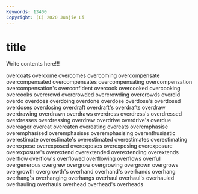 ```yaml
---
Keywords: 13400
Copyright: (C) 2020 Junjie Li
---
```


# title

Write contents here!!!

overcoats 
overcome 
overcomes 
overcoming 
overcompensate 
overcompensated 
overcompensates 
overcompensating 
overcompensation
overcompensation's 
overconfident 
overcook 
overcooked 
overcooking 
overcooks 
overcrowd 
overcrowded 
overcrowding 
overcrowds
overdid 
overdo 
overdoes 
overdoing 
overdone 
overdose 
overdose's 
overdosed 
overdoses 
overdosing
overdraft 
overdraft's 
overdrafts 
overdraw 
overdrawing 
overdrawn 
overdraws 
overdress 
overdress's 
overdressed
overdresses 
overdressing 
overdrew 
overdrive 
overdrive's 
overdue 
overeager 
overeat 
overeaten 
overeating
overeats 
overemphasise 
overemphasised 
overemphasises 
overemphasising 
overenthusiastic 
overestimate 
overestimate's 
overestimated 
overestimates
overestimating 
overexpose 
overexposed 
overexposes 
overexposing 
overexposure 
overexposure's 
overextend 
overextended 
overextending
overextends 
overflow 
overflow's 
overflowed 
overflowing 
overflows 
overfull 
overgenerous 
overgrew 
overgrow
overgrowing 
overgrown 
overgrows 
overgrowth 
overgrowth's 
overhand 
overhand's 
overhands 
overhang 
overhang's
overhanging 
overhangs 
overhaul 
overhaul's 
overhauled 
overhauling 
overhauls 
overhead 
overhead's 
overheads
